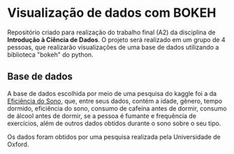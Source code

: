 # Visualização de dados com BOKEH

Repositório criado para realização do trabalho final (A2) da disciplina de **Introdução à Ciência de Dados**. O projeto será realizado em um grupo de 4 pessoas, que realizarão visualizações de uma base de dados utilizando a biblioteca "bokeh" do python.

## Base de dados

A base de dados escolhida por meio de uma pesquisa do kaggle foi a da [Eficiência do Sono](https://www.kaggle.com/datasets/equilibriumm/sleep-efficiency), que, entre seus dados, contém a idade, gênero, tempo dormido, eficiência do sono, consumo de cafeína antes de dormir, consumo de álcool antes de dormir, se a pessoa é fumante e frequência de exercícios, além de outros dados obtidos durante o sono sobre o seu tipo.

Os dados foram obtidos por uma pesquisa realizada pela Universidade de Oxford.
